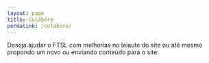 ```yaml
---
layout: page
title: Colabore
permalink: /colabore/
---
```


Deseja ajudar o FTSL com melhorias no leiaute do site ou até mesmo propondo um novo ou enviando conteúdo para o site.
